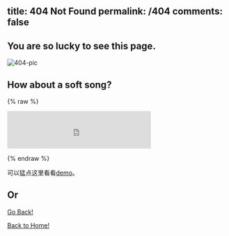title: 404 Not Found
permalink: /404
comments: false
---

## You are so lucky to see this page.

<img src="/assets/img/404-dribb.gif" alt="404-pic"/>

## How about a soft song?



{% raw %}

<iframe frameborder="no" border="0" marginwidth="0" marginheight="0" width=330 height=86 src="http://music.163.com/outchain/player?type=2&id=441116287&auto=0&height=66"></iframe>

{% endraw %}

可以猛点这里看看[demo](/assets/demo/fetch-demo/index.html)。 

## Or
<a class="article-more-a" href="javascript:window.history.back()" target="_self">Go Back!</a>

<a class="article-more-a" href="/" target="_self">Back to Home!</a>

<style type="text/css">
	.article-header {
		padding: 0;
		padding-top: 26px;
		border-left: none;
		text-align: center;
	}
	.article-header:hover {
		border-left: none;
	}
	.article-title {
		font-size: 2.1em;
	}
	strong a {
		color: #747474;
	}
	.article-meta {
		display: none;
	}
	.share {
		display: none;
	}
	.ds-meta {
		display: none;
	}
	.player {
		margin-left: -10px;
	}
	.sign {
		text-align: right;
		font-style: italic;
	}
  	#page-visit {
		display: none;
	}
	.center {
		text-align: center;
		height: 2.5em;
		font-weight: bold;
	}
	.article-entry hr {
		margin: 0;
	}
	.pic {
		text-align: center;
		margin: 0;
	}
	.pic br {
  		display: none;
  	}
	#container .article-info-post.article-info {
  		display: none;
  	}
	#container .article .article-title {
		padding: 0;
	}
	.archive-article-date {
		display: none;
	}
	.jiathis_txt {
		display: none;
	}
	.share_jia {
		display: none;
	}
	#footer {
		display: none;
	}
}
</style>